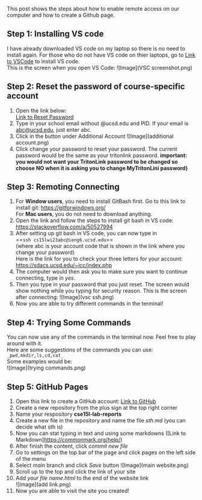 This post shows the steps about how to enable remote access on our computer and how to create a Github page.

## Step 1: Installing VS code
I have already downloaded VS code on my laptop so there is no need to install again. For those who do not have VS code on thier laptops, go to [Link to VSCode](https://code.visualstudio.com/)
to install VS code.<br>
This is the screen when you open VS Code:
![Image](VSC screenshot.png)

## Step 2: Reset the password of course-specific account 
1. Open the link below:<br>
[Link to Reset Password](https://sdacs.ucsd.edu/~icc/index.php)
2. Type in your school email without @ucsd.edu and PID. If your email is abc@ucsd.edu, just enter abc.
3. Click in the button under Additional Account
![Image](additional account.png)
4. Click change your password to reset your password. The current password would be the same as your tritonlink password. 
__important: you would not want your TritonLink password to be changed so choose NO when it is asking you to change MyTritonLini password)__

## Step 3: Remoting Connecting
1. For __Window users__, you need to install GitBash first. 
  Go to this link to install git: https://gitforwindows.org/<br>
  For __Mac users__, you do not need to download anything.
2. Open the link and follow the steps to install git bash in VS code: https://stackoverflow.com/a/50527994
3. After setting up git bash in VS code, you can now type in <br>
   ==`ssh cs15lwi23abc@ieng6.ucsd.edu`== <br>
   (where abc is your account code that is shown in the link where you change your password)<br>
   Here is the link for you to check your three letters for your account: https://sdacs.ucsd.edu/~icc/index.php
4. The computer would then ask you to make sure you want to continue connecting, type in _yes_.
5. Then you type in your password that you just reset. The screen would show nothing while you typing for security reason.
This is the screen after connecting:
![Image](vsc ssh.png)
7. Now you are able to try different commands in the terminal!

## Step 4: Trying Some Commands
You can now use any of the commands in the terminal now. Feel free to play around with it. <br>
Here are some suggestions of the commands you can use:<br>
`_pwd,mkdir,ls,cd,cat_`<br>
Some examples would be: <br>
![Image](trying commands.png)

## Step 5: GitHub Pages
1. Open this link to create a GitHub account: [Link to GitHub](https://www.github.com/) <br>
2. Create a new repository from the plus sign at the top right corner
3. Name your respository __cse15l-lab-reports__
4. Create a new file in the repository and name the file _sth.md_ (you can decide what sth is)
5. Now you can stat typing in text and using some markdowns ([Link to Markdown]https://commonmark.org/help/)
6. After finish the content, click _commit new file_ 
7. Go to settings on the top bar of the page and click pages on the left side of the menu
8. Select _main_ branch and click _Save_ button
![Image](main website.png)
10. Scroll up to the top and click the link of your site
11. Add _your file name.html_ to the end of the website link <br>
![Image](add link.png)
12. Now you are able to visit the site you created!



